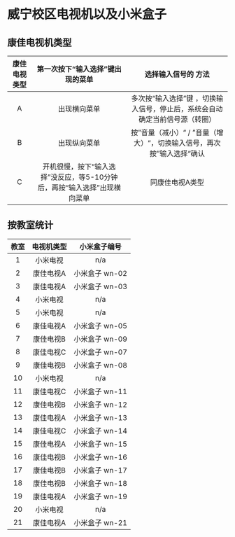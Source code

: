 # 威宁校区电视机以及小米盒子

## 康佳电视机类型

| 康佳电视类型 | 第一次按下“输入选择”键出现的菜单 | 选择输入信号的 方法 |
| :--: | :--: | :--: |
| A | 出现横向菜单 | 多次按“输入选择”键 ，切换输入信号，停止后，系统会自动确定当前信号源（转圈） |
| B | 出现纵向菜单 | 按”音量（减小）“ / ”音量（增大）“，切换输入信号，再次按”输入选择“确认 |
| C | 开机很慢，按下“输入选择”没反应，等5-10分钟后，再按“输入选择”出现横向菜单 | 同康佳电视A类型 |

## 按教室统计

| 教室 | 电视机类型 | 小米盒子编号 |
| :--: | :--: | :--: |
| 1 | 小米电视 | n/a |
| 2 | 康佳电视A | 小米盒子 wn-02 |
| 3 | 康佳电视A | 小米盒子 wn-03 |
| 4 | 小米电视 | n/a |
| 5 | 小米电视 | n/a |
| 6 | 康佳电视A | 小米盒子 wn-05 |
| 7 | 康佳电视B | 小米盒子 wn-09 |
| 8 | 康佳电视C | 小米盒子 wn-07 |
| 9 | 康佳电视B | 小米盒子 wn-08 |
| 10 | 小米电视 | n/a |
| 11 | 康佳电视C | 小米盒子 wn-11 |
| 12 | 康佳电视B | 小米盒子 wn-12 |
| 13 | 康佳电视A | 小米盒子 wn-13 |
| 14 | 康佳电视C | 小米盒子 wn-14 |
| 15 | 康佳电视A | 小米盒子 wn-15 |
| 16 | 康佳电视B | 小米盒子 wn-16 |
| 17 | 康佳电视B | 小米盒子 wn-17 |
| 18 | 康佳电视B | 小米盒子 wn-18 |
| 19 | 康佳电视A | 小米盒子 wn-19 |
| 20 | 小米电视 | n/a |
| 21 | 康佳电视A | 小米盒子 wn-21 |
